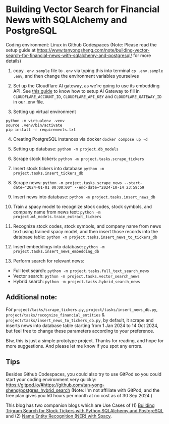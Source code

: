 # Building Vector Search for Financial News with SQLAlchemy and PostgreSQL

Coding environment: Linux in Github Codespaces (Note: Please read the setup guide at https://www.tanyongsheng.com/note/building-vector-search-for-financial-news-with-sqlalchemy-and-postgresql/ for more details)

1. copy `.env.sample` file to `.env` via typing this into terminal `cp .env.sample .env`, and then change the environment variables yourselves

2. Set up the Cloudflare AI gateway, as we're going to use its embedding API. See [this guide](https://developers.cloudflare.com/ai-gateway/get-started/?_gl=1*uflu3q*_gcl_au*NjcxMDgzMDguMTc0NzAxMzYyOA..*_ga*ODYzMmM0YzItMGVkYy00MmU5LThkOGMtN2QwNDU5NmM1ZmUy*_ga_SQCRB0TXZW*czE3NTIzMTU3ODMkbzEkZzEkdDE3NTIzMTU3ODkkajU0JGwwJGgw) to know how to setup AI Gateway to fill in `CLOUDFLARE_ACCOUNT_ID`, `CLOUDFLARE_API_KEY` and `CLOUDFLARE_GATEWAY_ID` in our .env file.

3. Setting up virtual environment

```
python -m virtualenv .venv
source .venv/bin/activate
pip install -r requirements.txt
```

4. Creating PostgreSQL instances via docker `docker compose up -d`

5. Setting up database: `python -m project.db_models`

6. Scrape stock tickers: `python -m project.tasks.scrape_tickers`

7. Insert stock tickers into database `python -m project.tasks.insert_tickers_db`

8. Scrape news: `python -m project.tasks.scrape_news --start-date="2024-01-01 00:00:00" --end-date="2024-10-14 23:59:59`


9. Insert news into database: `python -m project.tasks.insert_news_db`

10. Train a spacy model to recognize stock codes, stock symbols, and company name from news text: `python -m project.ml_models.train_extract_tickers`

11. Recognize stock codes, stock symbols, and company name from news text using trained spacy model, and then insert those records into the database table: `python -m project.tasks.insert_news_to_tickers_db`

12. Insert embeddings into database: `python -m project.tasks.insert_news_embedding_db`

13. Perform search for relevant news:
- Full text search: `python -m project.tasks.full_text_search_news`
- Vector search: `python -m project.tasks.vector_search_news`
- Hybrid search: `python -m project.tasks.hybrid_search_news`

## Additional note:

For `project/tasks/scrape_tickers.py`, `project/tasks/insert_news_db.py`, `project/tasks/recognize_financial_entities` & `project/tasks/insert_news_to_tickers_db.py`, by default, it scrape and inserts news into database table starting from 1 Jan 2024 to 14 Oct 2024, but feel free to change these parameters according to your preference.

Btw, this is just a simple prototype project. Thanks for reading, and hope for more suggestions. And please let me know if you spot any errors.

## Tips
Besides Github Codespaces, you could also try to use GitPod so you could start your coding environment very quickly: https://gitpod.io/#https://github.com/tan-yong-sheng/postgres_hybrid_search (Note: I'm not affiliate with GitPod, and the free plan gives you 50 hours per month at no cost as of 30 Sep 2024.)

This blog has two companion blogs which are Use Cases of (1) [Building Trigram Search for Stock Tickers with Python SQLAlchemy and PostgreSQL](https://www.tanyongsheng.com/note/building-trigram-search-for-stock-tickers-with-python-sqlalchemy-and-postgresql/) and (2) [Name Entity Recognition (NER) with Spacy](https://www.tanyongsheng.com/note/use-cases-of-name-entity-recognition-ner-with-spacy/).
